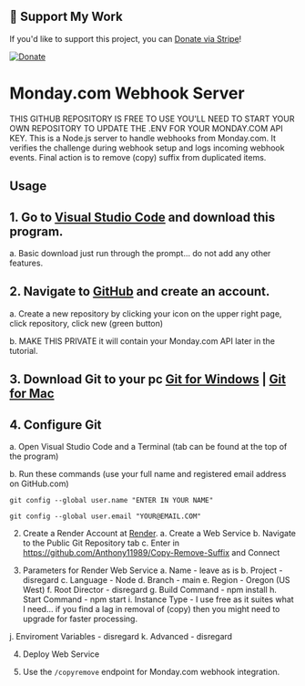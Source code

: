 ## 🎉 Support My Work

If you'd like to support this project, you can [Donate via Stripe](https://donate.stripe.com/8wMaGZasG52o2gobII)!

[![Donate](https://img.shields.io/badge/Donate-Stripe-blue.svg)](https://donate.stripe.com/8wMaGZasG52o2gobII)



# Monday.com Webhook Server

THIS GITHUB REPOSITORY IS FREE TO USE YOU'LL NEED TO START YOUR OWN REPOSITORY TO UPDATE THE .ENV FOR YOUR MONDAY.COM API KEY.
This is a Node.js server to handle webhooks from Monday.com.
It verifies the challenge during webhook setup and logs incoming webhook events.                                     Final action is to remove (copy) suffix from duplicated items.

## Usage

## 1. Go to [Visual Studio Code](https://code.visualstudio.com/) and download this program.
a. Basic download just run through the prompt... do not add any other features.

## 2. Navigate to [GitHub](https://github.com/) and create an account.
a. Create a new repository by clicking your icon on the upper right page, click repository, click new (green button)

b. MAKE THIS PRIVATE it will contain your Monday.com API later in the tutorial.

## 3. Download Git to your pc [Git for Windows](https://git-scm.com/downloads/win) | [Git for Mac](https://git-scm.com/downloads/mac)

## 4. Configure Git
a. Open Visual Studio Code and a Terminal (tab can be found at the top of the program)

b. Run these commands (use your full name and registered email address on GitHub.com)
   
    git config --global user.name "ENTER IN YOUR NAME"
    
    git config --global user.email "YOUR@EMAIL.COM"

2. Create a Render Account at [Render](https://render.com/).
a. Create a Web Service
b. Navigate to the Public Git Repository tab
c. Enter in https://github.com/Anthony11989/Copy-Remove-Suffix and Connect

3. Parameters for Render Web Service
a. Name - leave as is
b. Project - disregard
c. Language - Node
d. Branch - main
e. Region - Oregon (US West)
f. Root Director - disregard
g. Build Command - npm install
h. Start Command - npm start
i. Instance Type - I use free as it suites what I need... if you find a lag in removal of (copy) then you might need to upgrade for faster processing.

j. Enviroment Variables - disregard
k. Advanced - disregard

4. Deploy Web Service

4. Use the `/copyremove` endpoint for Monday.com webhook integration.
